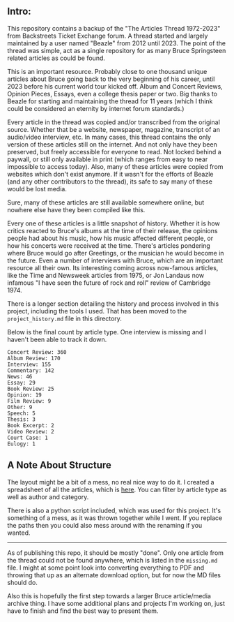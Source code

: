 ## Intro:

This repository contains a backup of the "The Articles Thread 1972-2023" from Backstreets Ticket Exchange forum. A thread started and largely maintained by a user named "Beazle" from 2012 until 2023. The point of the thread was simple, act as a single repository for as many Bruce Springsteen related articles as could be found.

This is an important resource. Probably close to one thousand unique articles about Bruce going back to the very beginning of his career, until 2023 before his current world tour kicked off. Album and Concert Reviews, Opinion Pieces, Essays, even a college thesis paper or two. Big thanks to Beazle for starting and maintaining the thread for 11 years (which I think could be considered an eternity by internet forum standards.)

Every article in the thread was copied and/or transcribed from the original source. Whether that be a website, newspaper, magazine, transcript of an audio/video interview, etc. In many cases, this thread contains the only version of these articles still on the internet. And not only have they been preserved, but freely accessible for everyone to read. Not locked behind a paywall, or still only available in print (which ranges from easy to near impossible to access today). Also, many of these articles were copied from websites which don't exist anymore. If it wasn't for the efforts of Beazle (and any other contributors to the thread), its safe to say many of these would be lost media.

Sure, many of these articles are still available somewhere online, but nowhere else have they been compiled like this.

Every one of these articles is a little snapshot of history. Whether it is how critics reacted to Bruce's albums at the time of their release, the opinions people had about his music, how his music affected different people, or how his concerts were received at the time. There's articles pondering where Bruce would go after Greetings, or the musician he would become in the future. Even a number of interviews with Bruce, which are an important resource all their own. Its interesting coming across now-famous articles, like the Time and Newsweek articles from 1975, or Jon Landaus now infamous "I have seen the future of rock and roll" review of Cambridge 1974.

There is a longer section detailing the history and process involved in this project, including the tools I used. That has been moved to the `project_history.md` file in this directory.

Below is the final count by article type. One interview is missing and I haven't been able to track it down.

```
Concert Review: 360
Album Review: 170
Interview: 155
Commentary: 142
News: 46
Essay: 29
Book Review: 25
Opinion: 19
Film Review: 9
Other: 9
Speech: 5
Thesis: 3
Book Excerpt: 2
Video Review: 2
Court Case: 1
Eulogy: 1
```

## A Note About Structure

The layout might be a bit of a mess, no real nice way to do it. I created a spreadsheet of all the articles, which is [here](). You can filter by article type as well as author and category.

There is also a python script included, which was used for this project. It's something of a mess, as it was thrown together while I went. If you replace the paths then you could also mess around with the renaming if you wanted.

---

As of publishing this repo, it should be mostly "done". Only one article from the thread could not be found anywhere, which is listed in the `missing.md` file. I might at some point look into converting everything to PDF and throwing that up as an alternate download option, but for now the MD files should do.

Also this is hopefully the first step towards a larger Bruce article/media archive thing. I have some additional plans and projects I'm working on, just have to finish and find the best way to present them.
